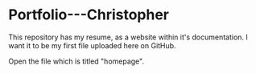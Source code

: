 # Portfolio---Christopher
This repository has my resume, as a website within it's documentation. I want it to be my first file uploaded here on GitHub.

Open the file which is titled "homepage".
